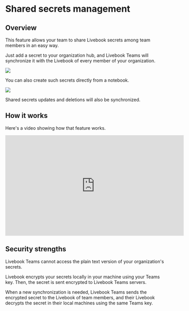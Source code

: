 # Shared secrets management

## Overview

This feature allows your team to share Livebook secrets among team members in an easy way.

Just add a secret to your organization hub, and Livebook Teams will synchronize it with the Livebook of every member of your organization.

![](assets/add_shared_secret.png)

You can also create such secrets directly from a notebook.

![](assets/add_shared_secret_from_notebook.png)

Shared secrets updates and deletions will also be synchronized.

## How it works

Here's a video showing how that feature works.

<iframe width="560" height="315" src="https://www.youtube-nocookie.com/embed/GENSmArO1AI?si=pvMJt1Ihr5UBCkPP" title="YouTube video player" frameborder="0" allow="accelerometer; autoplay; clipboard-write; encrypted-media; gyroscope; picture-in-picture; web-share" allowfullscreen></iframe>

## Security strengths

Livebook Teams cannot access the plain text version of your organization's secrets.

Livebook encrypts your secrets locally in your machine using your Teams key. Then, the secret is sent encrypted to Livebook Teams servers.

When a new synchronization is needed, Livebook Teams sends the encrypted secret to the Livebook of team members, and their Livebook decrypts the secret in their local machines using the same Teams key.